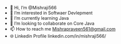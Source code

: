 - 👋 Hi, I’m @Mishraji566
- 👀 I’m interested in Softwaer Devlepment
- 🌱 I’m currently learning Java
- 💞️ I’m looking to collaborate on Core Java
- 📫 How to reach me Mishrapraveen561@gmail.com
- 🌐 Linkedin Profile linkedin.com/in/mishraji566/

<!---
Mishraji566/Mishraji566 is a ✨ special ✨ repository because its `README.md` (this file) appears on your GitHub profile.
You can click the Preview link to take a look at your changes.
--->
